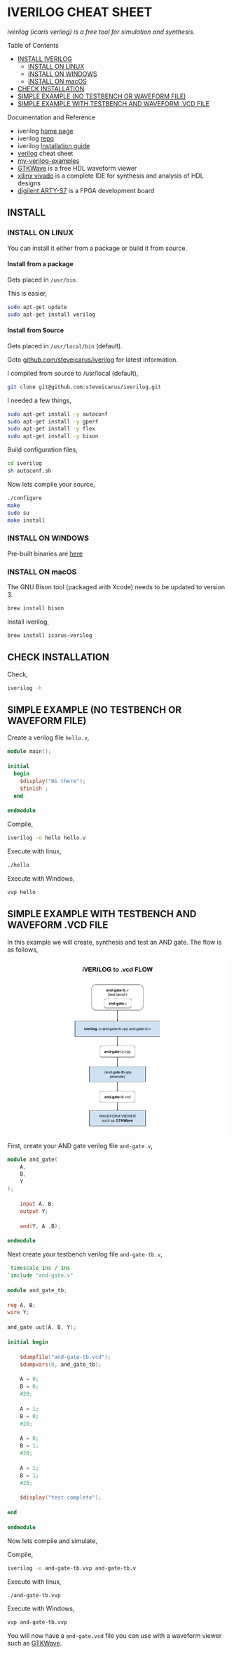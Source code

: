 # IVERILOG CHEAT SHEET

_iverilog (icaris verilog) is a free tool for simulation and synthesis._

Table of Contents

* [INSTALL IVERILOG](https://github.com/JeffDeCola/my-cheat-sheets/tree/master/hardware/tools/simulation/iverilog-cheat-sheet#install-iverilog)
  * [INSTALL ON LINUX](https://github.com/JeffDeCola/my-cheat-sheets/tree/master/hardware/tools/simulation/iverilog-cheat-sheet#install-on-linux)
  * [INSTALL ON WINDOWS](https://github.com/JeffDeCola/my-cheat-sheets/tree/master/hardware/tools/simulation/iverilog-cheat-sheet#install-on-windows)
  * [INSTALL ON macOS](https://github.com/JeffDeCola/my-cheat-sheets/tree/master/hardware/tools/simulation/iverilog-cheat-sheet#install-on-macos)
* [CHECK INSTALLATION](https://github.com/JeffDeCola/my-cheat-sheets/tree/master/hardware/tools/simulation/iverilog-cheat-sheet#check-installation)
* [SIMPLE EXAMPLE (NO TESTBENCH OR WAVEFORM FILE)](https://github.com/JeffDeCola/my-cheat-sheets/tree/master/hardware/tools/simulation/iverilog-cheat-sheet#simple-example-no-testbench-or-waveform-file)
* [SIMPLE EXAMPLE WITH TESTBENCH AND WAVEFORM .VCD FILE](https://github.com/JeffDeCola/my-cheat-sheets/tree/master/hardware/tools/simulation/iverilog-cheat-sheet#simple-example-with-testbench-and-waveform-vcd-file)

Documentation and Reference

* iverilog
  [home page](http://iverilog.icarus.com/)
* iverilog
  [repo](  https://github.com/steveicarus/iverilog)
* iverilog
  [Installation guide](https://iverilog.fandom.com/wiki/Installation_Guide)
* [verilog](https://github.com/JeffDeCola/my-cheat-sheets/tree/master/hardware/development/languages/verilog-cheat-sheet)
  cheat sheet
* [my-verilog-examples](https://github.com/JeffDeCola/my-verilog-examples)
* [GTKWave](https://github.com/JeffDeCola/my-cheat-sheets/tree/master/hardware/tools/simulation/gtkwave-cheat-sheet)
  is a free HDL waveform viewer
* [xilinx vivado](https://github.com/JeffDeCola/my-cheat-sheets/tree/master/hardware/tools/synthesis/xilinx-vivado-cheat-sheet)
  is a complete IDE for synthesis and analysis of HDL designs
* [digilent ARTY-S7](https://github.com/JeffDeCola/my-cheat-sheets/tree/master/hardware/development/fpga-development-boards/digilent-arty-s7-cheat-sheet)
  is a FPGA development board
  
## INSTALL

### INSTALL ON LINUX

You can install it either from a package or build it from source.

#### Install from a package

Gets placed in `/usr/bin`.

This is easier,

```bash
sudo apt-get update
sudo apt-get install verilog
```

#### Install from Source

Gets placed in `/usr/local/bin` (default).

Goto
[github.com/steveicarus/iverilog](https://github.com/steveicarus/iverilog)
for latest information.

I compiled from source to /usr/local (default),

```bash
git clone git@github.com:steveicarus/iverilog.git
```

I needed a few things,

```bash
sudo apt-get install -y autoconf
sudo apt-get install -y gperf
sudo apt-get install -y flex
sudo apt-get install -y bison
```

Build configuration files,

```bash
cd iverilog
sh autoconf.sh
```

Now lets compile your source,

```bash
./configure
make
sudo su
make install
```

### INSTALL ON WINDOWS

Pre-built binaries are
[here](http://bleyer.org/icarus/)

### INSTALL ON macOS

The GNU Bison tool (packaged with Xcode) needs to be updated to version 3.

```bash
brew install bison
```

Install iverilog,

```bash
brew install icarus-verilog
```

## CHECK INSTALLATION

Check,

```bash
iverilog -h
```

## SIMPLE EXAMPLE (NO TESTBENCH OR WAVEFORM FILE)

Create a verilog file `hello.v`,

```verilog
module main();

initial
  begin
    $display("Hi there");
    $finish ;
  end

endmodule
```

Compile,

```bash
iverilog -o hello hello.v
```

Execute with linux,

```bash
./hello
```

Execute with Windows,

```bash
vvp hello
```

## SIMPLE EXAMPLE WITH TESTBENCH AND WAVEFORM .VCD FILE

In this example we will create, synthesis and test an AND gate.
The flow is as follows,

![IMAGE - iVERILOG to .vcd FLOW - IMAGE](../../../../docs/pics/iverilog-to-vcd-flow.jpg)

First, create your AND gate verilog file `and-gate.v`,

```verilog
module and_gate(
    A,
    B,
    Y
);

    input A, B;
    output Y;

    and(Y, A ,B);

endmodule
```

Next create your testbench verilog file `and-gate-tb.v`,

```verilog
`timescale 1ns / 1ns
`include "and-gate.v"

module and_gate_tb;

reg A, B;
wire Y;

and_gate uut(A, B, Y);

initial begin

    $dumpfile("and-gate-tb.vcd");
    $dumpvars(0, and_gate_tb);

    A = 0;
    B = 0;
    #20;

    A = 1;
    B = 0;
    #20;

    A = 0;
    B = 1;
    #20;

    A = 1;
    B = 1;
    #20;

    $display("test complete");

end

endmodule
```

Now lets compile and simulate,

Compile,

```bash
iverilog -o and-gate-tb.vvp and-gate-tb.v
```

Execute with linux,

```bash
./and-gate-tb.vvp
```

Execute with Windows,

```bash
vvp and-gate-tb.vvp
```

You will now have a `and-gate.vcd` file you can use with a waveform viewer
such as
[GTKWave](https://github.com/JeffDeCola/my-cheat-sheets/tree/master/hardware/tools/simulation/gtkwave-cheat-sheet).
